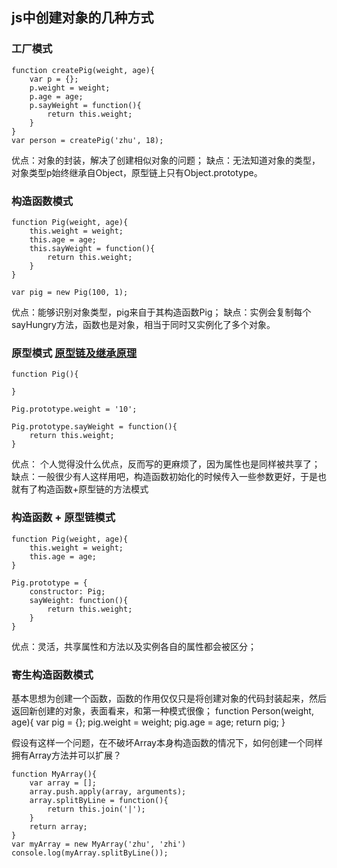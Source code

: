 ## js中创建对象的几种方式

### 工厂模式
 
	function createPig(weight, age){
		var p = {};
		p.weight = weight;
		p.age = age;
		p.sayWeight = function(){
			return this.weight;
		}
	}
	var person = createPig('zhu', 18);

优点：对象的封装，解决了创建相似对象的问题；
缺点：无法知道对象的类型，对象类型p始终继承自Object，原型链上只有Object.prototype。

### 构造函数模式

	
	function Pig(weight, age){
		this.weight = weight;
		this.age = age;
		this.sayWeight = function(){
			return this.weight;
		}
	}

	var pig = new Pig(100, 1);

优点：能够识别对象类型，pig来自于其构造函数Pig；
缺点：实例会复制每个sayHungry方法，函数也是对象，相当于同时又实例化了多个对象。

### 原型模式 [原型链及继承原理](https://github.com/zzhihang/blog/issues/1)

	function Pig(){
	
	}

	Pig.prototype.weight = '10';

	Pig.prototype.sayWeight = function(){
		return this.weight;
	}

优点： 个人觉得没什么优点，反而写的更麻烦了，因为属性也是同样被共享了；
缺点：一般很少有人这样用吧，构造函数初始化的时候传入一些参数更好，于是也就有了构造函数+原型链的方法模式

### 构造函数 + 原型链模式

	function Pig(weight, age){
		this.weight = weight;
		this.age = age;
	}

	Pig.prototype = {
		constructor: Pig;
		sayWeight: function(){
			return this.weight;
		}
	}

优点：灵活，共享属性和方法以及实例各自的属性都会被区分；

### 寄生构造函数模式
基本思想为创建一个函数，函数的作用仅仅只是将创建对象的代码封装起来，然后返回新创建的对象，表面看来，和第一种模式很像；
	function Person(weight, age){
		var pig = {};
		pig.weight = weight;
		pig.age = age;
		return pig;
	}

假设有这样一个问题，在不破坏Array本身构造函数的情况下，如何创建一个同样拥有Array方法并可以扩展？

    function MyArray(){
        var array = [];
        array.push.apply(array, arguments);
        array.splitByLine = function(){
            return this.join('|');
        }
        return array;		
    }
    var myArray = new MyArray('zhu', 'zhi')
    console.log(myArray.splitByLine());

